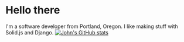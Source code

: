 # Hello there

I'm a software developer from Portland, Oregon. I like making stuff with Solid.js and Django.
[![John's GitHub stats](https://github-readme-stats.vercel.app/api?username=johnmamtthiggins)](https://github.com/johnmatthiggins/johnmatthiggins)

